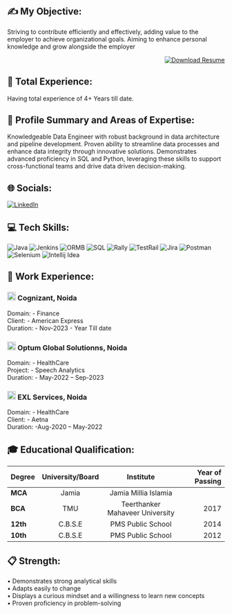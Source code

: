 ## ✍ My Objective:

Striving to contribute efficiently and effectively, adding value to the employer to achieve organizational goals. Aiming to enhance personal knowledge and grow alongside the employer

<div style="text-align: right;"> 
  <a href="Ishan_KhannaResume.pdf" download>
    <img src="https://img.shields.io/badge/Download_Resume-CV-blue" alt="Download Resume">
  </a>
</div>



## 👜 Total Experience:
Having total experience of 4+ Years till date.

## 📖 Profile Summary and Areas of Expertise:

Knowledgeable Data Engineer with robust background in data architecture and pipeline development. Proven ability to streamline data processes and enhance data 
integrity through innovative solutions. Demonstrates advanced proficiency in SQL and Python, leveraging these skills to support cross-functional teams and drive data
driven decision-making.

## 🌐 Socials:
[![LinkedIn](https://img.shields.io/badge/LinkedIn-%230077B5.svg?logo=linkedin&logoColor=white)](https://www.linkedin.com/in/ishan-khanna-778789171/) 

## 💻 Tech Skills:
![Java](https://img.shields.io/badge/java-%23ED8B00.svg?style=plastic&logo=openjdk&logoColor=white) ![Jenkins](https://img.shields.io/badge/jenkins-%232C5263.svg?style=plastic&logo=jenkins&logoColor=white) ![ORMB](https://img.shields.io/badge/ORMB-%23F24E1E.svg?style=plastic&logo=ORMB&logoColor=white) ![SQL](https://img.shields.io/badge/SQL-%234ea94b.svg?style=plastic&logo=MySQL&logoColor=white) ![Rally](https://img.shields.io/badge/Rally-%23F24E1E.svg?style=plastic&logo=Rally&logoColor=white) ![TestRail](https://img.shields.io/badge/TestRail-%234ea94b.svg?style=plastic&logo=TestRail&logoColor=white) ![Jira](https://img.shields.io/badge/jira-%230A0FFF.svg?style=plastic&logo=jira&logoColor=white) ![Postman](https://img.shields.io/badge/Postman-FF6C37?style=plastic&logo=postman&logoColor=white) ![Selenium](https://img.shields.io/badge/Selenium-43B02A?logo=Selenium&logoColor=white) ![Intellij Idea](https://img.shields.io/badge/Intellij%20Idea-%23000000.svg?style=plastic&logo=intellij-idea&logoColor=white)

## 💼 Work Experience:

### <img src = "cognizant.ico" width = 20 height =20>  Cognizant, Noida

Domain: - Finance </br>
Client: - American Express </br>
Duration: - Nov-2023 - Year Till date

### <img src = "Optum.ico" width = 20 height =20> Optum Global Solutionns, Noida

Domain: - HealthCare </br>
Project: - Speech Analytics </br>
Duration: - May-2022 – Sep-2023

### <img src = "EXL.ico" width = 20 height =20> EXL Services, Noida

Domain: - HealthCare </br>
Client: - Aetna </br>
Duration: -Aug-2020 – May-2022

## 🎓 Educational Qualification:
|     Degree      |  University/Board |                Institute               | Year of Passing |
|:----------------|:-----------------:|:--------------------------------------:|---------------: |
| **MCA**         |      Jamia        | Jamia Millia Islamia                   |                 |
| **BCA**         |      TMU          | Teerthanker Mahaveer University        |2017             |
| **12th**        |      C.B.S.E      | PMS Public School                      |2014             |
| **10th**        |      C.B.S.E      | PMS Public School                      |2012             |



## 📋 Strength:
•	Demonstrates strong analytical skills </br>
•	Adapts easily to change </br>
•	Displays a curious mindset and a willingness to learn new concepts </br>
•	Proven proficiency in problem-solving
